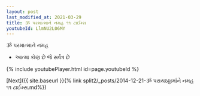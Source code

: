 ```yaml
---
layout: post
last_modified_at: 2021-03-29
title: ૐ પરમાત્માને નમહ ૧૧ ટાઈમ્સ
youtubeId: LlmNU2L06MY
---
```

 
 
 ૐ પરમાત્માને નમહ  
 
 -  આત્મા કોણ છે જે સર્વત્ર છે 
 
  
 
  
 
 
 
 
 
 


{% include youtubePlayer.html id=page.youtubeId %}
 
[Next]({{ site.baseurl }}{% link  split2/_posts/2014-12-21-ૐ પરાયઠઠ્ઠામાંને નમહ ૧૧ ટાઈમ્સ.md%})
 
